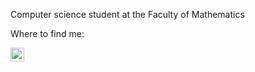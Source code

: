 
<p>Computer science student at the Faculty of Mathematics</p>

<p> Where to find me: </p>
<a href="https://www.linkedin.com/in/selenahocevar/">
  <img  alt="Selena's linkedin" width="22px" src="https://raw.githubusercontent.com/peterthehan/peterthehan/master/assets/linkedin.svg" />
</a>

<!--[![Readme Card](https://github-readme-stats.vercel.app/api/pin/?username=selenahocevar&repo=ReactProject)](https://github.com/selenahocevar/ReactProject)-->

<!--
**SelenaHocevar/SelenaHocevar** is a ✨ _special_ ✨ repository because its `README.md` (this file) appears on your GitHub profile.

Here are some ideas to get you started:

- 🔭 I’m currently working on ...
- 🌱 I’m currently learning ...
- 👯 I’m looking to collaborate on ...
- 🤔 I’m looking for help with ...
- 💬 Ask me about ...
- 📫 How to reach me: ...
- 😄 Pronouns: ...
- ⚡ Fun fact: ...
-->
